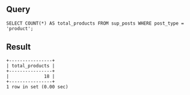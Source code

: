 #

## Query
```SELECT COUNT(*) AS total_products FROM sup_posts WHERE post_type = 'product';```


## Result
```
+----------------+
| total_products |
+----------------+
|             18 |
+----------------+
1 row in set (0.00 sec)
```
